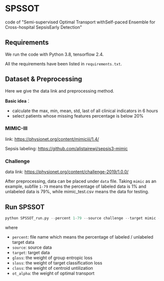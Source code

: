 # SPSSOT
code of "Semi-supervised Optimal Transport withSelf-paced Ensemble for Cross-hospital SepsisEarly Detection"

## Requirements
We run the code with Python 3.8, tensorflow 2.4.

All the requirements have been listed in `requirements.txt`.


## Dataset & Preprocessing
Here we give the data link and preprocessing method.

**Basic idea**： 
- calculate the max, min, mean, std, last of all clinical indicators in 6 hours
- select patients whose missing features percentage is below 20% 

### MIMIC-III
link: https://physionet.org/content/mimiciii/1.4/

Sepsis labeling: https://github.com/alistairewj/sepsis3-mimic

### Challenge
data link: https://physionet.org/content/challenge-2019/1.0.0/


After preprocessing, data can be placed under `data` file. Taking `mimic` as an example, subfile `1-79` means the percentage of labeled data is 1% and unlabeled data is 79%, while mimic_test.csv means the data for testing.    

## Run SPSSOT
 ```python
 python SPSSOT_run.py --percent 1-79 --source challenge --target mimic --gloss 0.5 --sloss 1.0 --closs 0.15 --ot_alpha 0.1
```
where 
- `percent`: file name which means the percentage of labeled / unlabeled target data
- `source`: source data
- `target`: target data
- `gloss`: the weight of group entropic loss
- `sloss`: the weight of target classification loss
- `closs`: the weight of centroid untilization
- `ot_alpha`: the weight of optimal transport


